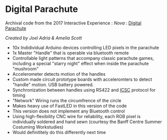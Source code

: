 # Digital Parachute


Archival code from the 2017 Interactive Experience : _Nova_ : [Digital Parachute](https://www.ameliascott.ca/nova-digital-parachute)


*Created by Joel Adria & Amelia Scott* 

* 10x Indidividual Arduino devices controlling LED pixels in the parachute
* 1x Master "Handle" that is operable via bluetooth remote
* Controllable light patterns that accompany classic parachute games, including a special "starry night" effect when inside the parachute "mushroom"
* Accelerometer detects motion of the handles
* Custom made circuit prototype boards with acceleromters to detect "handle" motion. USB battery powered.
* Synchronization between handles using RS422 and [ICSC](https://github.com/MajenkoLibraries/ICSC) protocol for timing
* "Network" Wiring runs the circumfrence of the circle 
* Makes heavy use of FastLED in this version of the code
* This version does not implement any Bluetooth control
* Using high-flexibility CNC wire for reliability, each RGB pixel is individually soldered and hand sewn (courtesy the Banff Centre Summer Costuming Workstudies)
* Would definititely do this differently next time
